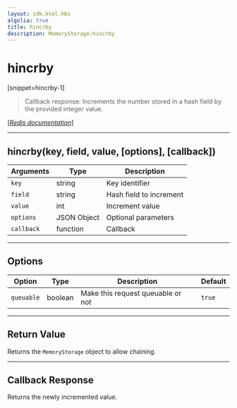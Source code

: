 ```yaml
---
layout: sdk.html.hbs
algolia: true
title: hincrby
description: MemoryStorage:hincrby
---
```

  

# hincrby
[snippet=hincrby-1]
> Callback response:
Increments the number stored in a hash field by the provided integer value.

[[_Redis documentation_]](https://redis.io/commands/hincrby)

---

## hincrby(key, field, value, [options], [callback])

| Arguments | Type | Description |
|---------------|---------|----------------------------------------|
| `key` | string | Key identifier |
| `field` | string | Hash field to increment |
| `value` | int | Increment value |
| `options` | JSON Object | Optional parameters |
| `callback` | function | Callback |

---

## Options

| Option | Type | Description | Default |
|---------------|---------|----------------------------------------|---------|
| `queuable` | boolean | Make this request queuable or not  | ``true`` |

---

## Return Value

Returns the `MemoryStorage` object to allow chaining.

---

## Callback Response

Returns the newly incremented value.

